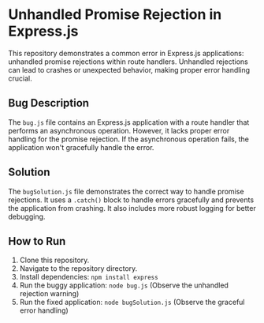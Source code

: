 # Unhandled Promise Rejection in Express.js

This repository demonstrates a common error in Express.js applications: unhandled promise rejections within route handlers.  Unhandled rejections can lead to crashes or unexpected behavior, making proper error handling crucial.

## Bug Description

The `bug.js` file contains an Express.js application with a route handler that performs an asynchronous operation.  However, it lacks proper error handling for the promise rejection.  If the asynchronous operation fails, the application won't gracefully handle the error.

## Solution

The `bugSolution.js` file demonstrates the correct way to handle promise rejections. It uses a `.catch()` block to handle errors gracefully and prevents the application from crashing.  It also includes more robust logging for better debugging.

## How to Run

1. Clone this repository.
2. Navigate to the repository directory.
3. Install dependencies: `npm install express`
4. Run the buggy application: `node bug.js` (Observe the unhandled rejection warning)
5. Run the fixed application: `node bugSolution.js` (Observe the graceful error handling)